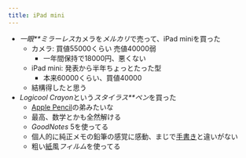 ```yaml
---
title: iPad mini
---
```


* *一眼**ミラーレス*カメラを*メルカリ*で売って、iPad miniを買った
  * カメラ: 買値55000くらい 売値40000弱
    * 一年間保持で18000円、悪くない
  * iPad mini: 発表から半年ちょっとたった型
    * 本来60000くらい、買値40000
  * 結構得したと思う
* *Logicool Crayon*という*スタイラス**ペン*を買った
  * [Apple Pencil](Apple%20Pencil.md)の弟みたいな
  * 最高、数学とかも全然解ける
  * *GoodNotes* 5を使ってる
  * 個人的に純正メモの鉛筆の感覚に感動、まじで[手書き](%E6%89%8B%E6%9B%B8%E3%81%8D.md)と違いがない
  * 粗い[紙](%E7%B4%99.md)風*フィルム*を使ってる
